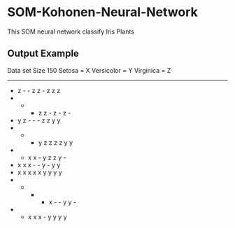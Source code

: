 # SOM-Kohonen-Neural-Network

This SOM neural network classify Iris Plants

## Output Example
Data set Size 150
Setosa = X
Versicolor = Y
Virginica = Z
 - - - - - - - - - - 
 - z - - z z - z z z 
 - - - z z - z - z - 
 - y z - - - z z y y 
 - - - y z z z z y y 
 - - x x - y z z y - 
 - x x x - - y - y y 
 - x x x x x y y y y 
 - - - - x - - y y - 
 - - x x x - y y y y 
